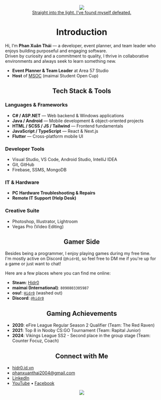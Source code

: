 <div align= "center"> <a href=" "> <img src="https://github.com/hidr0c/pxt-image-archives/blob/f260f9a134ba9e5bb40fce6c382bc978fa278f48/SITL%20(no%20text)%202560x1600%20trim.png"/> </a>
<br/>
  <a href="https://youtu.be/zqH9qgVNzHI?si=38i2l4-v-c6OfkkG&t=101">Straight into the light. I've found myself defeated.</a>
</div>

<div align="center"><strong><h1> Introduction</h1></strong></div>

Hi, I’m **Phan Xuân Thái** — a developer, event planner, and team leader who enjoys building purposeful and engaging software.  
Driven by curiosity and a commitment to quality, I thrive in collaborative environments and always seek to learn something new.

-  **Event Planner & Team Leader** at Area 57 Studio  
- **Host** of [MSOC](https://www.linkedin.com/posts/xu%C3%A2n-th%C3%A1i-phan-bab693352_msoc-2024-my-first-step-in-esports-event-activity-7300042302784233472-0Zwe?utm_source=share&utm_medium=member_desktop) (maimai Student Open Cup)


<div align="center"><strong><h2>Tech Stack & Tools</h2></strong></div>

### Languages & Frameworks
- **C# / ASP.NET** — Web backend & Windows applications  
- **Java / Android** — Mobile development & object-oriented projects  
- **HTML / SCSS / JS / Tailwind** — Frontend fundamentals  
- **JavaScript / TypeScript** — React & Next.js 
- **Flutter** — Cross-platform mobile UI

###  Developer Tools
- Visual Studio, VS Code, Android Studio, IntelliJ IDEA 
- Git, GitHub
- Firebase, SSMS, MongoDB

### IT & Hardware
- **PC Hardware Troubleshooting & Repairs**  
- **Remote IT Support (Help Desk)**

### Creative Suite
- Photoshop, Illustrator, Lightroom  
- Vegas Pro (Video Editing)

<div align="center"><strong><h2>Gamer Side</h2></strong></div>

Besides being a programmer, I enjoy playing games during my free time.  
I'm mostly active on Discord (`@hidr0`), so feel free to DM me if you're up for a game or just want to chat!

Here are a few places where you can find me online:

- **Steam**: [Hidr0](https://steamcommunity.com/id/hidr0)  
- **maimai (International)**: `8090803305987`  
- **osu!**: [`Hidr0`](https://osu.ppy.sh/users/10643305) (washed out)
- **Discord**: [`@hidr0`](https://discord.com/users/317587311279734784)


<div align="center"><strong><h2>Gaming Achievements</h2></strong></div>

- **2020**: eFire League Regular Season 2 Qualifier (Team: The Red Raven)  
- **2021**: Top 8 in Nooby CS:GO Tournament (Team: Rapital Junior)  
- **2024**: Vikings League SS2 - Second place in the group stage (Team: Counter Focuz, Coach)


<div align="center"><strong><h2>Connect with Me</h2></strong></div>

- [hidr0.id.vn](https://hidr0.id.vn)  
- [phanxuanthai2004@gmail.com](mailto:phanxuanthai2004@gmail.com)  
- [LinkedIn](https://www.linkedin.com/in/xu%C3%A2n-th%C3%A1i-phan-bab693352/)  
- [YouTube](https://www.youtube.com/@hidr0712) • [Facebook]([https://www.facebook.com/h1dr0c/](https://www.facebook.com/profile.php?id=100079297945837))
  
<div align="center">
<img src="https://github-readme-stats.vercel.app/api?username=hidr0c&show_icons=true&theme=radical&border_color=00ffc3"/>
</div>

